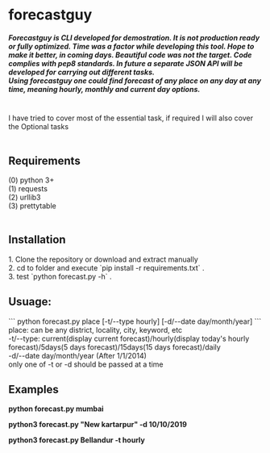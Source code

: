 # forecastguy
<h5>Forecastguy is CLI developed for demostration. It is not production ready or fully optimized. Time was a factor while developing this tool. Hope to make it better, in coming days. Beautiful code was not the target. Code complies with pep8 standards. In future a separate JSON API will be developed for carrying out different tasks.<br/>
Using forecastguy one could find forecast of any place on any day at any time, meaning hourly, monthly and current day options.</h5>
<br>I have tried to cover most of the essential task, if required I will also cover the Optional tasks<br/>
<br>
<h2> Requirements</h2>
(0) python 3+ <br/>
(1) requests <br/>
(2) urllib3  <br/>
(3) prettytable  <br/>
<br>

<h2>Installation</h2>
1. Clone the repository or download and extract manually <br/>
2. cd to folder and execute `pip install -r requirements.txt` . <br/>
3. test `python forecast.py -h` .
<br/>
<h2>Usuage:</h2>
```
python forecast.py place [-t/--type hourly] [-d/--date day/month/year]
```
<br/>place: can be any district, locality, city, keyword, etc <br/>
-t/--type: current(display current forecast)/hourly(display today's hourly forecast)/5days(5 days forecast)/15days(15 days forecast)/daily<br/>
-d/--date day/month/year (After 1/1/2014) <br/>
<h8>only one of -t or -d should be passed at a time</h8><b/r>
<h2> Examples </h2>
  <p>python forecast.py mumbai</p>

python3 forecast.py "New kartarpur" -d 10/10/2019 

python3 forecast.py Bellandur -t hourly

